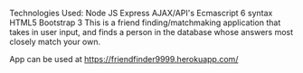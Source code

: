 
Technologies Used:
Node JS
Express
AJAX/API's
Ecmascript 6 syntax
HTML5
Bootstrap 3
This is a friend finding/matchmaking application that takes in user input, and finds a person in the database whose answers most closely match your own.

App can be used at https://friendfinder9999.herokuapp.com/



